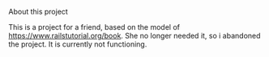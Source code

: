 About this project

This is a project for a friend, based on the model of https://www.railstutorial.org/book.
She no longer needed it, so i abandoned the project. It is currently not functioning.
